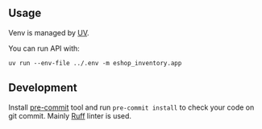 ## Usage

Venv is managed by [UV](https://docs.astral.sh/uv/).

You can run API with: 

`uv run --env-file ../.env -m eshop_inventory.app`

## Development

Install [pre-commit](https://pre-commit.com/) tool and run `pre-commit install` to check your code on git commit.
Mainly [Ruff](https://docs.astral.sh/ruff/) linter is used.
